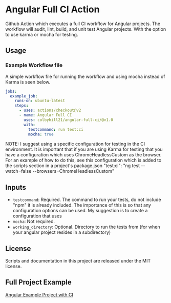 # Angular Full CI Action
Github Action which executes a full CI workflow for Angular projects. The workflow will audit, lint, build, and unit test Angular projects. With the option to use karma or mocha for testing.

## Usage

### Example Workflow file

A simple workflow file for running the workflow and using mocha instead of Karma is seen below.

```yaml
jobs:
  example_job:
    runs-on: ubuntu-latest
    steps:
      - uses: actions/checkout@v2
      - name: Angular Full CI
        uses: colbyhill21/angular-full-ci/@v1.0
        with:
          testcommand: run test:ci
          mocha: true
```

NOTE: I suggest using a specific configuration for testing in the CI environment. It is important that if you are using Karma for testing that you have a configuration which uses ChromeHeadlessCustom as the browser. For an example of how to do this, see this configuration which is added to the scripts section in a project's package.json
"test:ci": "ng test --watch=false --browsers=ChromeHeadlessCustom"

## Inputs

- `testcommand`: Required. The command to run your tests, do not include "npm" it is already included. The importance of this is so that any configuration options can be used. My suggestion is to create a configuration that uses 
- `mocha`: Not required. 
- `working_directory`: Optional. Directory to run the tests from (for when your angular project resides in a subdirectory) 

## License
Scripts and documentation in this project are released under the MIT license.

## Full Project Example
[Angular Example Project with CI](https://github.com/colbyhill21/test-angular-action)
